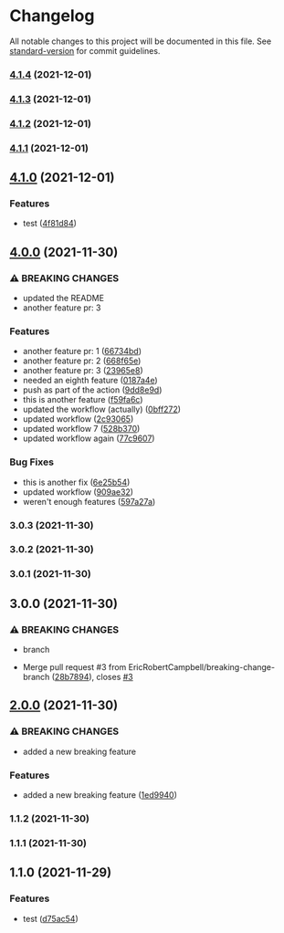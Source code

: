 # Changelog

All notable changes to this project will be documented in this file. See [standard-version](https://github.com/conventional-changelog/standard-version) for commit guidelines.

### [4.1.4](https://github.com/EricRobertCampbell/semantic-versioning-test-js/compare/v4.1.3...v4.1.4) (2021-12-01)

### [4.1.3](https://github.com/EricRobertCampbell/semantic-versioning-test-js/compare/v4.1.2...v4.1.3) (2021-12-01)

### [4.1.2](https://github.com/EricRobertCampbell/semantic-versioning-test-js/compare/v4.1.1...v4.1.2) (2021-12-01)

### [4.1.1](https://github.com/EricRobertCampbell/semantic-versioning-test-js/compare/v4.1.0...v4.1.1) (2021-12-01)

## [4.1.0](https://github.com/EricRobertCampbell/semantic-versioning-test-js/compare/v4.0.0...v4.1.0) (2021-12-01)


### Features

* test ([4f81d84](https://github.com/EricRobertCampbell/semantic-versioning-test-js/commit/4f81d8405304bbd46ca09ddb1b1d272c72b1d074))

## [4.0.0](https://github.com/EricRobertCampbell/semantic-versioning-test-js/compare/v3.0.3...v4.0.0) (2021-11-30)


### ⚠ BREAKING CHANGES

* updated the README
* another feature pr: 3

### Features

* another feature pr: 1 ([66734bd](https://github.com/EricRobertCampbell/semantic-versioning-test-js/commit/66734bd6b0c70ecc19e5136ef5d2f6ce81993127))
* another feature pr: 2 ([668f65e](https://github.com/EricRobertCampbell/semantic-versioning-test-js/commit/668f65e3e8c4b58ce4837c742756e1ba6466a571))
* another feature pr: 3 ([23965e8](https://github.com/EricRobertCampbell/semantic-versioning-test-js/commit/23965e86978a3bd019f09e5b9616e61f312dd12b))
* needed an eighth feature ([0187a4e](https://github.com/EricRobertCampbell/semantic-versioning-test-js/commit/0187a4e73e5333fe44cc9dc68ac8731ca9385720))
* push as part of the action ([9dd8e9d](https://github.com/EricRobertCampbell/semantic-versioning-test-js/commit/9dd8e9d6f273d1ae2a17318fe4e0c689a3169dc3))
* this is another feature ([f59fa6c](https://github.com/EricRobertCampbell/semantic-versioning-test-js/commit/f59fa6c23579f5ce723254e40fde59e1fed1ec41))
* updated the workflow (actually) ([0bff272](https://github.com/EricRobertCampbell/semantic-versioning-test-js/commit/0bff2727f5ad256eb2a2682beb4b805f2d9b9445))
* updated workflow ([2c93065](https://github.com/EricRobertCampbell/semantic-versioning-test-js/commit/2c93065cf5b16f96cc4c0b312826fbe6571b2c27))
* updated workflow 7 ([528b370](https://github.com/EricRobertCampbell/semantic-versioning-test-js/commit/528b3706a72feb86afe5b2ef13eb4912ff301982))
* updated workflow again ([77c9607](https://github.com/EricRobertCampbell/semantic-versioning-test-js/commit/77c9607c321a9668e4366f02ce4c67842035854a))


### Bug Fixes

* this is another fix ([6e25b54](https://github.com/EricRobertCampbell/semantic-versioning-test-js/commit/6e25b543921c117876aeb5cc51647192257f4fd5))
* updated workflow ([909ae32](https://github.com/EricRobertCampbell/semantic-versioning-test-js/commit/909ae32134fab9203669abbcd38556629df3be95))
* weren't enough features ([597a27a](https://github.com/EricRobertCampbell/semantic-versioning-test-js/commit/597a27a5661b73013f2b677dbd55e2e6119f2989))

### 3.0.3 (2021-11-30)

### 3.0.2 (2021-11-30)

### 3.0.1 (2021-11-30)

## 3.0.0 (2021-11-30)


### ⚠ BREAKING CHANGES

* branch

* Merge pull request #3 from EricRobertCampbell/breaking-change-branch ([28b7894](https://github.com/EricRobertCampbell/semantic-versioning-test-js/commit/28b789431122e22640a8d7ebdaf946809c4fce1e)), closes [#3](https://github.com/EricRobertCampbell/semantic-versioning-test-js/issues/3)

## [2.0.0](https://github.com/EricRobertCampbell/semantic-versioning-test-js/compare/v1.1.2...v2.0.0) (2021-11-30)


### ⚠ BREAKING CHANGES

* added a new breaking feature

### Features

* added a new breaking feature ([1ed9940](https://github.com/EricRobertCampbell/semantic-versioning-test-js/commit/1ed9940b34a86d63a0db4163865d7ba9cf835ecc))

### 1.1.2 (2021-11-30)

### 1.1.1 (2021-11-30)

## 1.1.0 (2021-11-29)


### Features

* test ([d75ac54](https://github.com/EricRobertCampbell/semantic-versioning-test-js/commit/d75ac544bf8302870561ad07b4dad321c41e7627))
